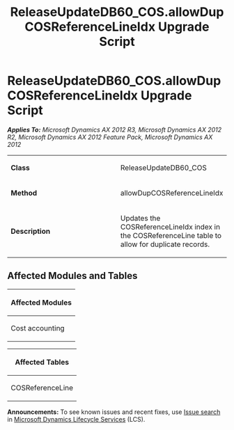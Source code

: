 ﻿---
title: ReleaseUpdateDB60_COS.allowDupCOSReferenceLineIdx Upgrade Script
TOCTitle: ReleaseUpdateDB60_COS.allowDupCOSReferenceLineIdx Upgrade Script
ms:assetid: 2cbb9ecf-1990-6991-f9f0-6f8c372d2b49
ms:mtpsurl: https://msdn.microsoft.com/en-us/library/JJ735975(v=AX.60)
ms:contentKeyID: 49707392
ms.date: 05/18/2015
mtps_version: v=AX.60
---

# ReleaseUpdateDB60\_COS.allowDupCOSReferenceLineIdx Upgrade Script 


_**Applies To:** Microsoft Dynamics AX 2012 R3, Microsoft Dynamics AX 2012 R2, Microsoft Dynamics AX 2012 Feature Pack, Microsoft Dynamics AX 2012_

<table>
<colgroup>
<col style="width: 50%" />
<col style="width: 50%" />
</colgroup>
<tbody>
<tr class="odd">
<td><p><strong>Class</strong></p></td>
<td><p>ReleaseUpdateDB60_COS</p></td>
</tr>
<tr class="even">
<td><p><strong>Method</strong></p></td>
<td><p>allowDupCOSReferenceLineIdx</p></td>
</tr>
<tr class="odd">
<td><p><strong>Description</strong></p></td>
<td><p>Updates the COSReferenceLineIdx index in the COSReferenceLine table to allow for duplicate records.</p></td>
</tr>
</tbody>
</table>


## Affected Modules and Tables

<table>
<colgroup>
<col style="width: 100%" />
</colgroup>
<thead>
<tr class="header">
<th><p>Affected Modules</p></th>
</tr>
</thead>
<tbody>
<tr class="odd">
<td><p>Cost accounting</p></td>
</tr>
</tbody>
</table>


<table>
<colgroup>
<col style="width: 100%" />
</colgroup>
<thead>
<tr class="header">
<th><p>Affected Tables</p></th>
</tr>
</thead>
<tbody>
<tr class="odd">
<td><p>COSReferenceLine</p></td>
</tr>
</tbody>
</table>

  
**Announcements:** To see known issues and recent fixes, use [Issue search](http://go.microsoft.com/fwlink/?linkid=389258) in [Microsoft Dynamics Lifecycle Services](http://go.microsoft.com/fwlink/?linkid=306505) (LCS).

